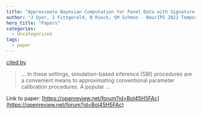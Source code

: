 ```yaml
---
title: "Approximate Bayesian Computation for Panel Data with Signature Maximum Mean Discrepancies"
author: "J Dyer, J Fitzgerald, B Rieck, SM Schmon - NeurIPS 2022 Temporal Graph … - openreview.net"
hero_title: "Papers"
categories:
  - Uncategorized
tags:
  - paper
---
```

[cited by](https://scholar.google.com/scholar?cites=5984859003596420825&as_sdt=5,36&sciodt=0,36&hl=en&num=20)

>… In these settings, simulation-based inference (SBI) procedures are a convenient means to approximating conventional parameter calibration procedures. A popular …

Link to paper: [https://openreview.net/forum?id=Bol45H5FAc](https://openreview.net/forum?id=Bol45H5FAc)
